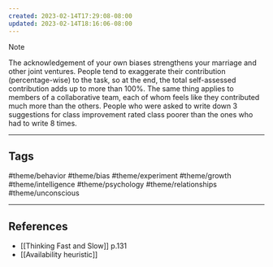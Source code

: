 ```yaml
---
created: 2023-02-14T17:29:08-08:00
updated: 2023-02-14T18:16:06-08:00
---
```




> [!NOTE]
> The acknowledgement of your own biases strengthens your marriage and other joint ventures. People tend to exaggerate their contribution (percentage-wise) to the task, so at the end, the total self-assessed contribution adds up to more than 100%.  The same thing applies to members of a collaborative team, each of whom feels like they contributed much more than the others.
People who were asked to write down 3 suggestions for class improvement rated class poorer than the ones who had to write 8 times.

---
## Tags
#theme/behavior #theme/bias #theme/experiment #theme/growth #theme/intelligence #theme/psychology #theme/relationships #theme/unconscious 

---
## References
- [[Thinking Fast and Slow]] p.131
- [[Availability heuristic]]